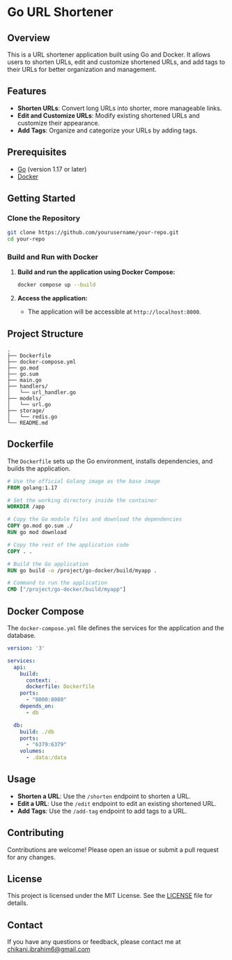 
# Go URL Shortener

## Overview

This is a URL shortener application built using Go and Docker. It allows users to shorten URLs, edit and customize shortened URLs, and add tags to their URLs for better organization and management.

## Features

- **Shorten URLs**: Convert long URLs into shorter, more manageable links.
- **Edit and Customize URLs**: Modify existing shortened URLs and customize their appearance.
- **Add Tags**: Organize and categorize your URLs by adding tags.

## Prerequisites

- [Go](https://golang.org/doc/install) (version 1.17 or later)
- [Docker](https://docs.docker.com/get-docker/)

## Getting Started

### Clone the Repository

```sh
git clone https://github.com/yourusername/your-repo.git
cd your-repo
```

### Build and Run with Docker

1. **Build and run the application using Docker Compose:**

    ```sh
    docker compose up --build
    ```

2. **Access the application:**
   - The application will be accessible at `http://localhost:8000`.

## Project Structure

```plaintext
.
├── Dockerfile
├── docker-compose.yml
├── go.mod
├── go.sum
├── main.go
├── handlers/
│   └── url_handler.go
├── models/
│   └── url.go
├── storage/
│   └── redis.go
└── README.md
```

## Dockerfile

The `Dockerfile` sets up the Go environment, installs dependencies, and builds the application.

```Dockerfile
# Use the official Golang image as the base image
FROM golang:1.17

# Set the working directory inside the container
WORKDIR /app

# Copy the Go module files and download the dependencies
COPY go.mod go.sum ./
RUN go mod download

# Copy the rest of the application code
COPY . .

# Build the Go application
RUN go build -o /project/go-docker/build/myapp .

# Command to run the application
CMD ["/project/go-docker/build/myapp"]
```

## Docker Compose

The `docker-compose.yml` file defines the services for the application and the database.

```yaml
version: '3'

services:
  api:
    build:
      context: .
      dockerfile: Dockerfile
    ports:
      - "8000:8080"
    depends_on:
      - db

  db:
    build: ./db
    ports:
      - "6379:6379"
    volumes:
      - .data:/data
```

## Usage

- **Shorten a URL**: Use the `/shorten` endpoint to shorten a URL.
- **Edit a URL**: Use the `/edit` endpoint to edit an existing shortened URL.
- **Add Tags**: Use the `/add-tag` endpoint to add tags to a URL.

## Contributing

Contributions are welcome! Please open an issue or submit a pull request for any changes.

## License

This project is licensed under the MIT License. See the [LICENSE](LICENSE) file for details.

## Contact

If you have any questions or feedback, please contact me at chikani.ibrahim6@gmail.com

